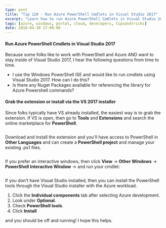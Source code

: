 ```yaml
---
type: post
title: "Tip 120 - Run Azure PowerShell Cmdlets in Visual Studio 2017"
excerpt: "Learn how to run Azure PowerShell Cmdlets in Visual Studio 2017"
tags: [azure, windows, portal, cloud, developers, tipsandtricks]
date: 2018-04-30 17:00:00
---
```



#### Run Azure PowerShell Cmdlets in Visual Studio 2017

Because some folks like to work with PowerShell and Azure AND want to stay inside of Visual Studio 2017, I hear the following questions from time to time. 

* I use the Windows PowerShell ISE and would like to run cmdlets using Visual Studio 2017. How can I do this? 
* Is there any Nuget Packages available for referencing the library for Azure Powershell commands?

#### Grab the extension or install via the VS 2017 installer

Since folks typically have VS already installed, the easiest way is to grab the extension. If VS is open, then go to **Tools** and **Extensions** and search the online marketplace for **PowerShell**. 

<img :src="$withBase('/files/powershellext1.png')">

Download and install the extension and you'll have access to PowerShell in **Other Languages** and can create a **PowerShell project** and manage your existing .ps1 files. 

<img :src="$withBase('/files/powershellext2.png')">

If you prefer an interactive windows, then click **View** -> **Other Windows** -> **PowerShell Interactive Window** -> and run your cmdlet:

<img :src="$withBase('/files/powershellext3.png')">

If you don't have Visual Studio installed, then you can install the PowerShell tools through the Visual Studio installer with the Azure workload. 

1. Click the **Individual components** tab after selecting Azure development.
2. Look under **Optional**.
3. Check **PowerShell tools**.
4. Click **Install**

and you should be off and running! I hope this helps.

